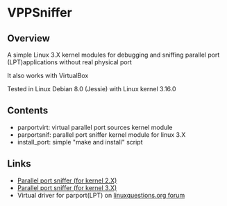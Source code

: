 # VPPSniffer

## Overview

A simple Linux 3.X kernel modules for debugging and sniffing parallel port (LPT)applications without real physical port

It also works with VirtualBox

Tested in Linux Debian 8.0 (Jessie) with Linux kernel 3.16.0

## Contents

- parportvirt: virtual parallel port sources kernel module
- parportsnif: parallel port sniffer kernel module for linux 3.X
- install_port: simple "make and install" script

## Links

- [Parallel port sniffer (for kernel 2.X)](http://www.alfersoft.com.ar/blog/2012/02/23/parallel-port-sniffer-for-linux/)
- [Parallel port sniffer (for kernel 3.X)](https://github.com/jwfang/eldd)
- Virtual driver for parport(LPT) on [linuxquestions.org forum](http://www.linuxquestions.org/questions/programming-9/virtual-driver-for-parport-lpt-809059/)




